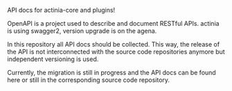 API docs for actinia-core and plugins!

OpenAPI is a project used to describe and document RESTful APIs.
actinia is using swagger2, version upgrade is on the agena.

In this repository all API docs should be collected. This way,
the release of the API is not interconnected with the source
code repositories anymore but independent versioning is used.

Currently, the migration is still in progress and the API docs
can be found here or still in the corresponding source code
repository.
